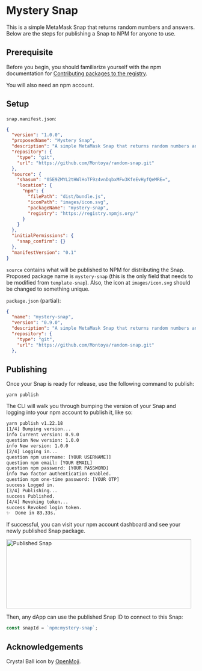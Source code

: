 # Mystery Snap

This is a simple MetaMask Snap that returns random numbers and answers. Below are the steps for publishing a Snap to NPM for anyone to use.

## Prerequisite

Before you begin, you should familiarize yourself with the npm documentation for [Contributing packages to the registry](https://docs.npmjs.com/packages-and-modules/contributing-packages-to-the-registry).

You will also need an npm account. 

## Setup

`snap.manifest.json`: 

```JSON
{
  "version": "1.0.0",
  "proposedName": "Mystery Snap",
  "description": "A simple MetaMask Snap that returns random numbers and answers.",
  "repository": {
    "type": "git",
    "url": "https://github.com/Montoya/random-snap.git"
  },
  "source": {
    "shasum": "05E9ZMYL2tHWlHoTF9z4vnDqbxMFw3KfeEvHyfQeMRE=",
    "location": {
      "npm": {
        "filePath": "dist/bundle.js",
        "iconPath": "images/icon.svg",
        "packageName": "mystery-snap",
        "registry": "https://registry.npmjs.org/"
      }
    }
  },
  "initialPermissions": {
    "snap_confirm": {}
  },
  "manifestVersion": "0.1"
}
```

`source` contains what will be published to NPM for distributing the Snap. Proposed package name is `mystery-snap` (this is the only field that needs to be modified from `template-snap`). Also, the icon at `images/icon.svg` should be changed to something unique.

`package.json` (partial): 

```JSON
{
  "name": "mystery-snap",
  "version": "0.9.0",
  "description": "A simple MetaMask Snap that returns random numbers and answers.",
  "repository": {
    "type": "git",
    "url": "https://github.com/Montoya/random-snap.git"
  },
```

## Publishing

Once your Snap is ready for release, use the following command to publish: 

`yarn publish`

The CLI will walk you through bumping the version of your Snap and logging into your npm account to publish it, like so: 

```Bash
yarn publish v1.22.18
[1/4] Bumping version...
info Current version: 0.9.0
question New version: 1.0.0
info New version: 1.0.0
[2/4] Logging in...
question npm username: [YOUR USERNAME]]
question npm email: [YOUR EMAIL]
question npm password: [YOUR PASSWORD]
info Two factor authentication enabled.
question npm one-time password: [YOUR OTP]
success Logged in.
[3/4] Publishing...
success Published.
[4/4] Revoking token...
success Revoked login token.
✨  Done in 83.33s.
```

If successful, you can visit your npm account dashboard and see your newly published Snap package.

<img src="tutorial-assets/publish.png" width="492" height="184" alt="Published Snap">

Then, any dApp can use the published Snap ID to connect to this Snap: 

```JavaScript
const snapId = `npm:mystery-snap`;
```

## Acknowledgements

Crystal Ball icon by [OpenMoji](https://openmoji.org/).